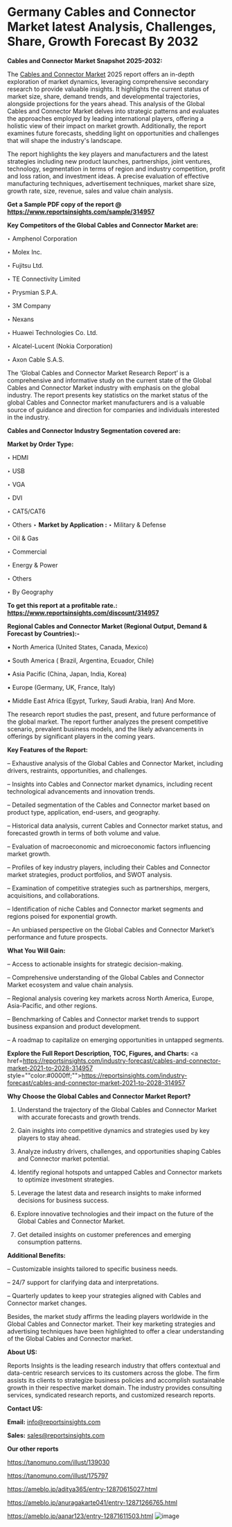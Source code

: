 # Germany Cables and Connector Market latest Analysis, Challenges, Share, Growth Forecast By 2032

<strong>Cables and Connector Market Snapshot 2025-2032:</strong>

The <a href=https://www.reportsinsights.com/sample/314957>Cables and Connector Market</a> 2025 report offers an in-depth exploration of market dynamics, leveraging comprehensive secondary research to provide valuable insights. It highlights the current status of market size, share, demand trends, and developmental trajectories, alongside projections for the years ahead. This analysis of the Global Cables and Connector Market delves into strategic patterns and evaluates the approaches employed by leading international players, offering a holistic view of their impact on market growth. Additionally, the report examines future forecasts, shedding light on opportunities and challenges that will shape the industry's landscape.

The report highlights the key players and manufacturers and the latest strategies including new product launches, partnerships, joint ventures, technology, segmentation in terms of region and industry competition, profit and loss ration, and investment ideas. A precise evaluation of effective manufacturing techniques, advertisement techniques, market share size, growth rate, size, revenue, sales and value chain analysis.

<strong>Get a Sample PDF copy of the report @ <a href=https://www.reportsinsights.com/sample/314957 style=color:#0000ff;>https://www.reportsinsights.com/sample/314957</a></strong>

<strong>Key Competitors of the Global Cables and Connector Market are:</strong>

‣ Amphenol Corporation

‣ Molex Inc.

‣ Fujitsu Ltd.

‣ TE Connectivity Limited

‣ Prysmian S.P.A.

‣ 3M Company

‣ Nexans

‣ Huawei Technologies Co. Ltd.

‣ Alcatel-Lucent (Nokia Corporation)

‣ Axon Cable S.A.S.

The ‘Global Cables and Connector Market Research Report’ is a comprehensive and informative study on the current state of the Global Cables and Connector Market industry with emphasis on the global industry. The report presents key statistics on the market status of the global Cables and Connector market manufacturers and is a valuable source of guidance and direction for companies and individuals interested in the industry.

<strong>Cables and Connector Industry Segmentation covered are:</strong>

<strong>Market by Order Type: </strong>

‣ HDMI

‣ USB

‣ VGA

‣ DVI

‣ CAT5/CAT6

‣ Others
‣ 
<strong>Market by Application :</strong>
‣ Military & Defense

‣ Oil & Gas

‣ Commercial

‣ Energy & Power

‣ Others

‣ By Geography

<strong>To get this report at a profitable rate.: <a href=https://www.reportsinsights.com/discount/314957 style=color:#0000ff;>https://www.reportsinsights.com/discount/314957</a></strong>

<strong>Regional Cables and Connector Market (Regional Output, Demand &amp; Forecast by Countries):-</strong>

• North America (United States, Canada, Mexico)

• South America ( Brazil, Argentina, Ecuador, Chile)

• Asia Pacific (China, Japan, India, Korea)

• Europe (Germany, UK, France, Italy)

• Middle East Africa (Egypt, Turkey, Saudi Arabia, Iran) And More.

The research report studies the past, present, and future performance of the global market. The report further analyzes the present competitive scenario, prevalent business models, and the likely advancements in offerings by significant players in the coming years.

<strong>Key Features of the Report:</strong>

– Exhaustive analysis of the Global Cables and Connector Market, including drivers, restraints, opportunities, and challenges.

– Insights into Cables and Connector market dynamics, including recent technological advancements and innovation trends.

– Detailed segmentation of the Cables and Connector market based on product type, application, end-users, and geography.

– Historical data analysis, current Cables and Connector market status, and forecasted growth in terms of both volume and value.

– Evaluation of macroeconomic and microeconomic factors influencing market growth.

– Profiles of key industry players, including their Cables and Connector market strategies, product portfolios, and SWOT analysis.

– Examination of competitive strategies such as partnerships, mergers, acquisitions, and collaborations.

– Identification of niche Cables and Connector market segments and regions poised for exponential growth.

– An unbiased perspective on the Global Cables and Connector Market’s performance and future prospects.

<strong>What You Will Gain:</strong>

– Access to actionable insights for strategic decision-making.

– Comprehensive understanding of the Global Cables and Connector Market ecosystem and value chain analysis.

– Regional analysis covering key markets across North America, Europe, Asia-Pacific, and other regions.

– Benchmarking of Cables and Connector market trends to support business expansion and product development.

– A roadmap to capitalize on emerging opportunities in untapped segments.

<strong>Explore the Full Report Description, TOC, Figures, and Charts:</strong>
<a href=https://reportsinsights.com/industry-forecast/cables-and-connector-market-2021-to-2028-314957 style=""color:#0000ff;"">https://reportsinsights.com/industry-forecast/cables-and-connector-market-2021-to-2028-314957</a>

<strong>Why Choose the Global Cables and Connector Market Report?</strong>

1. Understand the trajectory of the Global Cables and Connector Market with accurate forecasts and growth trends.

2. Gain insights into competitive dynamics and strategies used by key players to stay ahead.

3. Analyze industry drivers, challenges, and opportunities shaping Cables and Connector market potential.

4. Identify regional hotspots and untapped Cables and Connector markets to optimize investment strategies.

5. Leverage the latest data and research insights to make informed decisions for business success.

6. Explore innovative technologies and their impact on the future of the Global Cables and Connector Market.

7. Get detailed insights on customer preferences and emerging consumption patterns.

<strong>Additional Benefits:</strong>

– Customizable insights tailored to specific business needs.

– 24/7 support for clarifying data and interpretations.

– Quarterly updates to keep your strategies aligned with Cables and Connector market changes.

Besides, the market study affirms the leading players worldwide in the Global Cables and Connector market. Their key marketing strategies and advertising techniques have been highlighted to offer a clear understanding of the Global Cables and Connector market.

<strong><strong>About US</strong>:</strong>

Reports Insights is the leading research industry that offers contextual and data-centric research services to its customers across the globe. The firm assists its clients to strategize business policies and accomplish sustainable growth in their respective market domain. The industry provides consulting services, syndicated research reports, and customized research reports.

<strong>Contact US:</strong>

<p class=><b>Email:</b> <a href=mailto:info@reportsinsights.com>info@reportsinsights.com</a></p>
<p class=><b>Sales:</b> <a href=mailto:sales@reportsinsights.com>sales@reportsinsights.com</a></p>

<strong>Our other reports</strong>

<a href=https://tanomuno.com/illust/139030>https://tanomuno.com/illust/139030</a>

<a href=https://tanomuno.com/illust/175797>https://tanomuno.com/illust/175797</a>

<a href=https://ameblo.jp/aditya365/entry-12870615027.html>https://ameblo.jp/aditya365/entry-12870615027.html</a>

<a href=https://ameblo.jp/anuragakarte041/entry-12871266765.html>https://ameblo.jp/anuragakarte041/entry-12871266765.html</a>

<a href=https://ameblo.jp/aanar123/entry-12871611503.html>https://ameblo.jp/aanar123/entry-12871611503.html</a>
![image](https://github.com/user-attachments/assets/da7f8c3d-e145-4019-bfce-b2dcc1d108b9)
